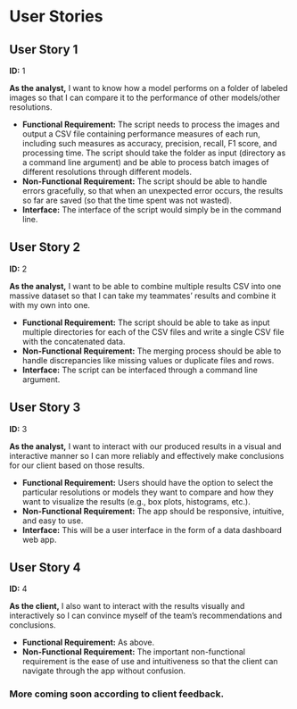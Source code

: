 # User Stories

## User Story 1

**ID:** 1

**As the analyst,** I want to know how a model performs on a folder of labeled images so that I can compare it to the performance of other models/other resolutions.

- **Functional Requirement:** The script needs to process the images and output a CSV file containing performance measures of each run, including such measures as accuracy, precision, recall, F1 score, and processing time. The script should take the folder as input (directory as a command line argument) and be able to process batch images of different resolutions through different models.
- **Non-Functional Requirement:** The script should be able to handle errors gracefully, so that when an unexpected error occurs, the results so far are saved (so that the time spent was not wasted).
- **Interface:** The interface of the script would simply be in the command line.

## User Story 2

**ID:** 2

**As the analyst,** I want to be able to combine multiple results CSV into one massive dataset so that I can take my teammates’ results and combine it with my own into one.

- **Functional Requirement:** The script should be able to take as input multiple directories for each of the CSV files and write a single CSV file with the concatenated data.
- **Non-Functional Requirement:** The merging process should be able to handle discrepancies like missing values or duplicate files and rows.
- **Interface:** The script can be interfaced through a command line argument.

## User Story 3

**ID:** 3

**As the analyst,** I want to interact with our produced results in a visual and interactive manner so I can more reliably and effectively make conclusions for our client based on those results.

- **Functional Requirement:** Users should have the option to select the particular resolutions or models they want to compare and how they want to visualize the results (e.g., box plots, histograms, etc.).
- **Non-Functional Requirement:** The app should be responsive, intuitive, and easy to use.
- **Interface:** This will be a user interface in the form of a data dashboard web app.

## User Story 4

**ID:** 4

**As the client,** I also want to interact with the results visually and interactively so I can convince myself of the team’s recommendations and conclusions.

- **Functional Requirement:** As above.
- **Non-Functional Requirement:** The important non-functional requirement is the ease of use and intuitiveness so that the client can navigate through the app without confusion.


### **More coming soon according to client feedback**.